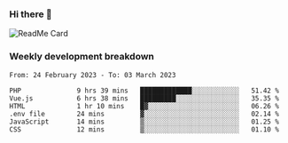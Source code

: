 ### Hi there 👋

<!--
**itzcy/itzcy** is a ✨ _special_ ✨ repository because its `README.md` (this file) appears on your GitHub profile.

Here are some ideas to get you started:

- 🔭 I’m currently working on ...
- 🌱 I’m currently learning ...
- 👯 I’m looking to collaborate on ...
- 🤔 I’m looking for help with ...
- 💬 Ask me about ...
- 📫 How to reach me: ...
- 😄 Pronouns: ...
- ⚡ Fun fact: ...
-->
![ReadMe Card](https://github-readme-stats.vercel.app/api?username=itzcy&show_icons=true&title_color=2d3198&icon_color=797cb8&text_color=24292e&bg_color=f6f8fa)

### Weekly development breakdown
<!--START_SECTION:waka-->

```text
From: 24 February 2023 - To: 03 March 2023

PHP              9 hrs 39 mins   █████████████░░░░░░░░░░░░   51.42 %
Vue.js           6 hrs 38 mins   █████████░░░░░░░░░░░░░░░░   35.35 %
HTML             1 hr 10 mins    █▓░░░░░░░░░░░░░░░░░░░░░░░   06.26 %
.env file        24 mins         ▓░░░░░░░░░░░░░░░░░░░░░░░░   02.14 %
JavaScript       14 mins         ▒░░░░░░░░░░░░░░░░░░░░░░░░   01.25 %
CSS              12 mins         ▒░░░░░░░░░░░░░░░░░░░░░░░░   01.10 %
```

<!--END_SECTION:waka-->
